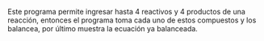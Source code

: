 Este programa permite ingresar hasta 4 reactivos y 4 productos de una reacción, entonces el programa toma cada uno de estos compuestos y los balancea, por último muestra la ecuación ya balanceada.
